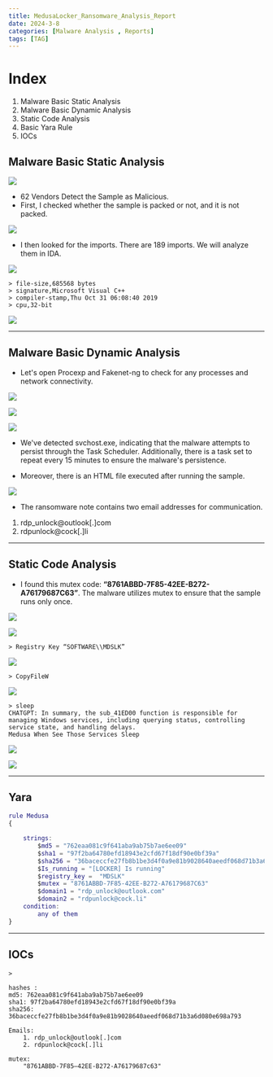 ```yaml
---
title: MedusaLocker_Ransomware_Analysis_Report
date: 2024-3-8
categories: [Malware Analysis , Reports]
tags: [TAG] 
---
```


# **Index**

1. Malware Basic Static Analysis
2. Malware Basic Dynamic Analysis
3. Static Code Analysis
4. Basic Yara Rule
5. IOCs


## Malware Basic Static Analysis

![](https://firebasestorage.googleapis.com/v0/b/avatars-2aed4.appspot.com/o/Screenshot_1.png?alt=media&token=c64aced5-1628-4b07-aae8-c1542cbeddc4)

- 62 Vendors Detect the Sample as Malicious.
- First, I checked whether the sample is packed or not, and it is not packed.

![](https://firebasestorage.googleapis.com/v0/b/avatars-2aed4.appspot.com/o/Screenshot_18.png?alt=media&token=cd09041e-29cf-4bc5-bae3-eea8e3f41382)

- I then looked for the imports. There are 189 imports. We will analyze them in IDA.

![](https://firebasestorage.googleapis.com/v0/b/avatars-2aed4.appspot.com/o/Screenshot_19.png?alt=media&token=12e36387-8722-4c1f-b6ed-4fee2169e3ba)

    > file-size,685568 bytes
    > signature,Microsoft Visual C++
    > compiler-stamp,Thu Oct 31 06:08:40 2019
    > cpu,32-bit
![](https://firebasestorage.googleapis.com/v0/b/avatars-2aed4.appspot.com/o/Screenshot_21.png?alt=media&token=85c7824b-c2a2-45c7-bc1b-3373ede6b9e9)

----
## Malware Basic Dynamic Analysis

- Let's open Procexp and Fakenet-ng to check for any processes and network connectivity.

![](https://firebasestorage.googleapis.com/v0/b/avatars-2aed4.appspot.com/o/Screenshot_22.png?alt=media&token=f21c4c5f-638d-4087-ba9d-dbb6e0746699)

![](https://firebasestorage.googleapis.com/v0/b/avatars-2aed4.appspot.com/o/Screenshot_10.png?alt=media&token=63ebb14c-df2d-4c04-8cb6-b620b18c46d9)



![](https://firebasestorage.googleapis.com/v0/b/avatars-2aed4.appspot.com/o/Screenshot_24.png?alt=media&token=3ea1505e-0b98-4fa2-bacc-a8dcb6883934)

- We've detected svchost.exe, indicating that the malware attempts to persist through the Task Scheduler. Additionally, there is a task set to repeat every 15 minutes to ensure the malware's persistence.

- Moreover, there is an HTML file executed after running the sample.

![](https://firebasestorage.googleapis.com/v0/b/avatars-2aed4.appspot.com/o/Screenshot_12.png?alt=media&token=7264289c-3f15-49e3-b5f3-28bf17260d9b)

- The ransomware note contains two email addresses for communication.

1. rdp_unlock@outlook[.]com
2. rdpunlock@cock[.]li

----
## Static Code Analysis

- I found this mutex code: **“8761ABBD-7F85-42EE-B272-A76179687C63”**. The malware utilizes mutex to ensure that the sample runs only once.

![](https://firebasestorage.googleapis.com/v0/b/avatars-2aed4.appspot.com/o/Screenshot_26.png?alt=media&token=a531e8e0-c74d-4284-bccd-f5d3acec06f5)

![](https://firebasestorage.googleapis.com/v0/b/avatars-2aed4.appspot.com/o/Screenshot_27.png?alt=media&token=9df76ac2-6524-414d-99cd-8a17621fa01a)

    > Registry Key “SOFTWARE\\MDSLK”
![](https://firebasestorage.googleapis.com/v0/b/avatars-2aed4.appspot.com/o/Screenshot_8.png?alt=media&token=0fdf25f2-b4f3-4653-b76b-12d9d87f6af5)

    > CopyFileW 

![](https://firebasestorage.googleapis.com/v0/b/avatars-2aed4.appspot.com/o/Screenshot_28.png?alt=media&token=b4dfee4d-c776-4d80-9fe0-9f73fd09f477)


    > sleep 
    CHATGPT: In summary, the sub_41ED00 function is responsible for managing Windows services, including querying status, controlling service state, and handling delays.
    Medusa When See Those Services Sleep
![](https://firebasestorage.googleapis.com/v0/b/avatars-2aed4.appspot.com/o/Screenshot_29.png?alt=media&token=cb6aa68c-eae9-429f-9865-05cfeae4a1c9)

![](https://firebasestorage.googleapis.com/v0/b/avatars-2aed4.appspot.com/o/Screenshot_30.png?alt=media&token=c04f5bd4-3bb3-4c35-878c-cff16e4043f6)



---
## Yara 

```m
rule Medusa
{

    strings: 
        $md5 = "762eaa081c9f641aba9ab75b7ae6ee09"
        $sha1 = "97f2ba64780efd18943e2cfd67f18df90e0bf39a"
        $sha256 = "36baceccfe27fb8b1be3d4f0a9e81b9028640aeedf068d71b3a6d080e698a793"
        $Is_running = "[LOCKER] Is running"
        $registry_key =  "MDSLK"
        $mutex = "8761ABBD-7F85-42EE-B272-A76179687C63"
        $domain1 = "rdp_unlock@outlook.com"
        $domain2 = "rdpunlock@cock.li"
    condition:
        any of them
}
```

----
## IOCs

    > 
    
    hashes :
    md5: 762eaa081c9f641aba9ab75b7ae6ee09
    sha1: 97f2ba64780efd18943e2cfd67f18df90e0bf39a
    sha256: 36baceccfe27fb8b1be3d4f0a9e81b9028640aeedf068d71b3a6d080e698a793

    Emails: 
        1. rdp_unlock@outlook[.]com
        2. rdpunlock@cock[.]li

    mutex: 
        "8761ABBD-7F85–42EE-B272-A76179687c63"